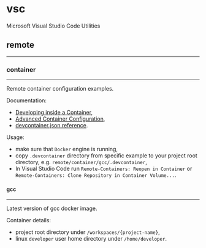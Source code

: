 # vsc
Microsoft Visual Studio Code Utilities

## remote
___

### container
___

Remote container configuration examples.

Documentation:
* [Developing inside a Container](https://code.visualstudio.com/docs/remote/containers),
* [Advanced Container Configuration](https://code.visualstudio.com/docs/remote/containers-advanced),
* [devcontainer.json reference](https://code.visualstudio.com/docs/remote/devcontainerjson-reference).

Usage:
* make sure that `Docker` engine is running,
* copy `.devcontainer` directory from specific example to your project root directory, e.g. `remote/container/gcc/.devcontainer`,
* In Visual Studio Code run `Remote-Containers: Reopen in Container` or `Remote-Containers: Clone Repository in Container Volume...`.

#### gcc
___

Latest version of gcc docker image.

Container details:
* project root directory under `/workspaces/{project-name}`,
* linux `developer` user home directory under `/home/developer`.